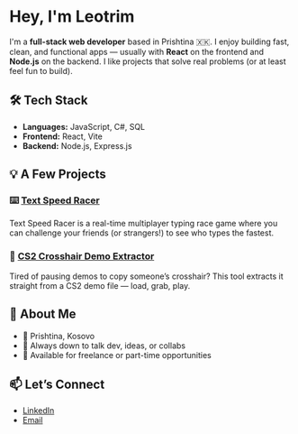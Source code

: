 # Hey, I'm Leotrim 

I'm a **full-stack web developer** based in Prishtina 🇽🇰. I enjoy building fast, clean, and functional apps — usually with **React** on the frontend and **Node.js** on the backend. I like projects that solve real problems (or at least feel fun to build).

## 🛠️ Tech Stack

- **Languages:** JavaScript, C#, SQL  
- **Frontend:** React, Vite  
- **Backend:** Node.js, Express.js  

## 💡 A Few Projects

### ⌨️ [Text Speed Racer](https://textspeedracer.netlify.app/)  
Text Speed Racer is a real-time multiplayer typing race game where you can challenge your friends (or strangers!) to see who types the fastest.


### 🎯 [CS2 Crosshair Demo Extractor](https://github.com/leotrimhaliti/demo-crosshair-code)
Tired of pausing demos to copy someone’s crosshair? This tool extracts it straight from a CS2 demo file — load, grab, play.


## 📌 About Me

- 📍 Prishtina, Kosovo  
- 💬 Always down to talk dev, ideas, or collabs  
- 🤝 Available for freelance or part-time opportunities  

## 📫 Let’s Connect

- [LinkedIn](https://linkedin.com/in/leotrimhaliti)
- [Email](mailto:leotrimhaliti@gmail.com)
